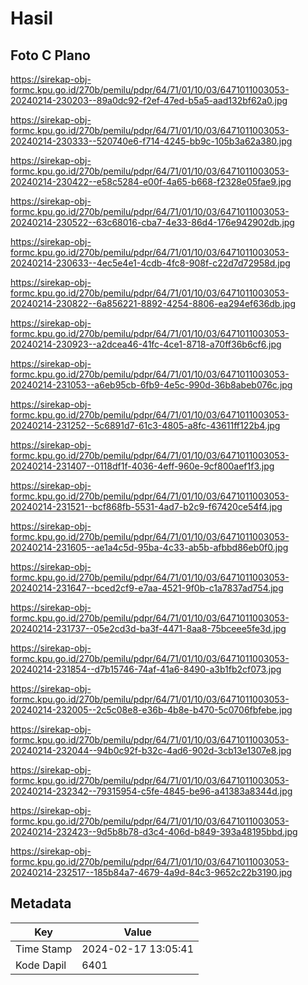 # Hasil

## Foto C Plano

https://sirekap-obj-formc.kpu.go.id/270b/pemilu/pdpr/64/71/01/10/03/6471011003053-20240214-230203--89a0dc92-f2ef-47ed-b5a5-aad132bf62a0.jpg

https://sirekap-obj-formc.kpu.go.id/270b/pemilu/pdpr/64/71/01/10/03/6471011003053-20240214-230333--520740e6-f714-4245-bb9c-105b3a62a380.jpg

https://sirekap-obj-formc.kpu.go.id/270b/pemilu/pdpr/64/71/01/10/03/6471011003053-20240214-230422--e58c5284-e00f-4a65-b668-f2328e05fae9.jpg

https://sirekap-obj-formc.kpu.go.id/270b/pemilu/pdpr/64/71/01/10/03/6471011003053-20240214-230522--63c68016-cba7-4e33-86d4-176e942902db.jpg

https://sirekap-obj-formc.kpu.go.id/270b/pemilu/pdpr/64/71/01/10/03/6471011003053-20240214-230633--4ec5e4e1-4cdb-4fc8-908f-c22d7d72958d.jpg

https://sirekap-obj-formc.kpu.go.id/270b/pemilu/pdpr/64/71/01/10/03/6471011003053-20240214-230822--6a856221-8892-4254-8806-ea294ef636db.jpg

https://sirekap-obj-formc.kpu.go.id/270b/pemilu/pdpr/64/71/01/10/03/6471011003053-20240214-230923--a2dcea46-41fc-4ce1-8718-a70ff36b6cf6.jpg

https://sirekap-obj-formc.kpu.go.id/270b/pemilu/pdpr/64/71/01/10/03/6471011003053-20240214-231053--a6eb95cb-6fb9-4e5c-990d-36b8abeb076c.jpg

https://sirekap-obj-formc.kpu.go.id/270b/pemilu/pdpr/64/71/01/10/03/6471011003053-20240214-231252--5c6891d7-61c3-4805-a8fc-43611ff122b4.jpg

https://sirekap-obj-formc.kpu.go.id/270b/pemilu/pdpr/64/71/01/10/03/6471011003053-20240214-231407--0118df1f-4036-4eff-960e-9cf800aef1f3.jpg

https://sirekap-obj-formc.kpu.go.id/270b/pemilu/pdpr/64/71/01/10/03/6471011003053-20240214-231521--bcf868fb-5531-4ad7-b2c9-f67420ce54f4.jpg

https://sirekap-obj-formc.kpu.go.id/270b/pemilu/pdpr/64/71/01/10/03/6471011003053-20240214-231605--ae1a4c5d-95ba-4c33-ab5b-afbbd86eb0f0.jpg

https://sirekap-obj-formc.kpu.go.id/270b/pemilu/pdpr/64/71/01/10/03/6471011003053-20240214-231647--bced2cf9-e7aa-4521-9f0b-c1a7837ad754.jpg

https://sirekap-obj-formc.kpu.go.id/270b/pemilu/pdpr/64/71/01/10/03/6471011003053-20240214-231737--05e2cd3d-ba3f-4471-8aa8-75bceee5fe3d.jpg

https://sirekap-obj-formc.kpu.go.id/270b/pemilu/pdpr/64/71/01/10/03/6471011003053-20240214-231854--d7b15746-74af-41a6-8490-a3b1fb2cf073.jpg

https://sirekap-obj-formc.kpu.go.id/270b/pemilu/pdpr/64/71/01/10/03/6471011003053-20240214-232005--2c5c08e8-e36b-4b8e-b470-5c0706fbfebe.jpg

https://sirekap-obj-formc.kpu.go.id/270b/pemilu/pdpr/64/71/01/10/03/6471011003053-20240214-232044--94b0c92f-b32c-4ad6-902d-3cb13e1307e8.jpg

https://sirekap-obj-formc.kpu.go.id/270b/pemilu/pdpr/64/71/01/10/03/6471011003053-20240214-232342--79315954-c5fe-4845-be96-a41383a8344d.jpg

https://sirekap-obj-formc.kpu.go.id/270b/pemilu/pdpr/64/71/01/10/03/6471011003053-20240214-232423--9d5b8b78-d3c4-406d-b849-393a48195bbd.jpg

https://sirekap-obj-formc.kpu.go.id/270b/pemilu/pdpr/64/71/01/10/03/6471011003053-20240214-232517--185b84a7-4679-4a9d-84c3-9652c22b3190.jpg


## Metadata

| Key        | Value               |
| ---------- | ------------------- |
| Time Stamp | 2024-02-17 13:05:41 |
| Kode Dapil | 6401                |



